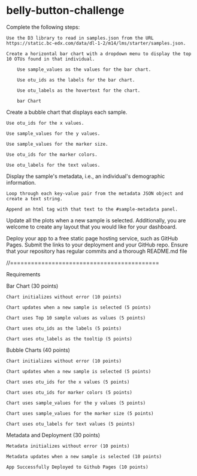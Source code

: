 # belly-button-challenge

Complete the following steps:

    Use the D3 library to read in samples.json from the URL https://static.bc-edx.com/data/dl-1-2/m14/lms/starter/samples.json.

    Create a horizontal bar chart with a dropdown menu to display the top 10 OTUs found in that individual.

        Use sample_values as the values for the bar chart.

        Use otu_ids as the labels for the bar chart.

        Use otu_labels as the hovertext for the chart.

        bar Chart

Create a bubble chart that displays each sample.

    Use otu_ids for the x values.

    Use sample_values for the y values.

    Use sample_values for the marker size.

    Use otu_ids for the marker colors.

    Use otu_labels for the text values.

Display the sample's metadata, i.e., an individual's demographic information.

    Loop through each key-value pair from the metadata JSON object and create a text string.

    Append an html tag with that text to the #sample-metadata panel.

Update all the plots when a new sample is selected. Additionally, you are welcome to create any layout that you would like for your dashboard.

Deploy your app to a free static page hosting service, such as GitHub Pages. Submit the links to your deployment and your GitHub repo. Ensure that your repository has regular commits and a thorough README.md file


//===========================================

Requirements

Bar Chart (30 points)

    Chart initializes without error (10 points)

    Chart updates when a new sample is selected (5 points)

    Chart uses Top 10 sample values as values (5 points)

    Chart uses otu_ids as the labels (5 points)

    Chart uses otu_labels as the tooltip (5 points)

Bubble Charts (40 points)

    Chart initializes without error (10 points)

    Chart updates when a new sample is selected (5 points)

    Chart uses otu_ids for the x values (5 points)

    Chart uses otu_ids for marker colors (5 points)

    Chart uses sample_values for the y values (5 points)

    Chart uses sample_values for the marker size (5 points)

    Chart uses otu_labels for text values (5 points)

Metadata and Deployment (30 points)

    Metadata initializes without error (10 points)

    Metadata updates when a new sample is selected (10 points)

    App Successfully Deployed to Github Pages (10 points)
